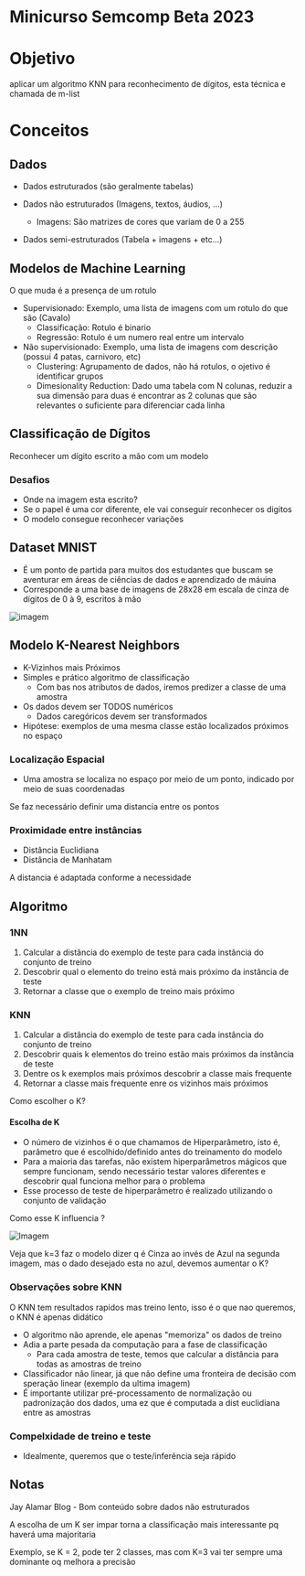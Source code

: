 # Minicurso Semcomp Beta 2023

# Objetivo 

aplicar um algoritmo KNN para reconhecimento de dígitos, esta técnica e chamada de m-list


# Conceitos

## Dados

- Dados estruturados (são geralmente tabelas)

- Dados não estruturados (Imagens, textos, áudios, ...)
    - Imagens: São matrizes de cores que variam de 0 a 255 

- Dados semi-estruturados (Tabela + imagens + etc...)

## Modelos de Machine Learning

O que muda é a presença de um rotulo

- Supervisionado: Exemplo, uma lista de imagens com um rotulo do que são (Cavalo)
    - Classificação: Rotulo é binario
    - Regressão: Rotulo é um numero real entre um intervalo
- Não supervisionado: Exemplo, uma lista de imagens com descrição (possui 4 patas, carnivoro, etc)
    - Clustering: Agrupamento de dados, não há rotulos, o ojetivo é identificar grupos
    - Dimesionality Reduction: Dado uma tabela com N colunas, reduzir a sua dimensão para duas é encontrar as 2 colunas que são relevantes o suficiente para diferenciar cada linha


## Classificação de Dígitos


Reconhecer um dígito escrito a mão com um modelo

### Desafios

- Onde na imagem esta escrito?
- Se o papel é uma cor diferente, ele vai conseguir reconhecer os digitos
- O modelo consegue reconhecer variações

## Dataset MNIST

- É um ponto de partida para muitos dos estudantes que buscam se aventurar em áreas de ciências de dados e aprendizado de máuina
- Corresponde a uma base de imagens de 28x28 em escala de cinza de dígitos de 0 à 9, escritos à mão

![imagem](https://datasets.activeloop.ai/wp-content/uploads/2019/12/MNIST-handwritten-digits-dataset-visualized-by-Activeloop.webp)


## Modelo K-Nearest Neighbors

- K-Vizinhos mais Próximos
- Simples e prático algoritmo de classificação
    - Com bas nos atributos de dados, iremos predizer a classe de uma amostra
- Os dados devem ser TODOS numéricos
    - Dados caregóricos devem ser transformados
- Hipótese: exemplos de uma mesma classe estão localizados próximos no espaço


### Localização Espacial

- Uma amostra se localiza no espaço por meio de um ponto, indicado por meio de suas coordenadas

Se faz necessário definir uma distancia entre os pontos

### Proximidade entre instâncias

- Distância Euclidiana
- Distância de Manhatam

A distancia é adaptada conforme a necessidade

## Algoritmo

### 1NN

1. Calcular a distância do exemplo de teste para cada instância do conjunto de treino
2. Descobrir qual o elemento do treino está mais próximo da instância de teste
3. Retornar a classe que o exemplo de treino mais próximo

### KNN

1. Calcular a distância do exemplo de teste para cada instância do conjunto de treino
2. Descobrir quais k elementos do treino estão mais próximos da instância de teste
3. Dentre os k exemplos mais próximos descobrir a classe mais frequente
4. Retornar a classe mais frequente enre os vizinhos mais próximos

Como escolher o K?

#### Escolha de K

- O número de vizinhos é o que chamamos de Hiperparâmetro, isto é, parâmetro que é escolhido/definido antes do treinamento do modelo
- Para a maioria das tarefas, não existem hiperparâmetros mágicos que sempre funcionam, sendo necessário testar valores diferentes e descobrir qual funciona melhor para o problema
- Esse processo de teste de hiperparâmetro é realizado utilizando o conjunto de validação

Como esse K influencia ?

![Imagem](https://i.imgur.com/mNixVzK.png)

Veja que k=3 faz o modelo dizer q é Cinza ao invés de Azul na segunda imagem, mas o dado desejado esta no azul, devemos aumentar o K?

### Observações sobre KNN

O KNN tem resultados rapidos mas treino lento, isso é o que nao queremos, o KNN é apenas didático

- O algoritmo não aprende, ele apenas "memoriza" os dados de treino
- Adia a parte pesada da computação para a fase de classificação
    - Para cada amostra de teste, temos que calcular a distância para todas as amostras de treino
- Classificador não linear, já que não define uma fronteira de decisão com speração linear (exemplo da ultima imagem)
- É importante utilizar pré-processamento de normalização ou padronização dos dados, uma ez que é computada a dist euclidiana entre as amostras

### Compelxidade de treino e teste

- Idealmente, queremos que o teste/inferência seja rápido


## Notas

Jay Alamar Blog - Bom conteúdo sobre dados não estruturados 

A escolha de um K ser impar torna a classificação mais interessante pq haverá uma majoritaria

Exemplo, se K = 2, pode ter 2 classes, mas com K=3 vai ter sempre uma dominante oq melhora a precisão